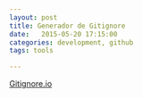 ```yaml
---
layout: post
title: Generador de Gitignore
date:   2015-05-20 17:15:00
categories: development, github
tags: tools

---
```


[Gitignore.io](https://www.gitignore.io/)